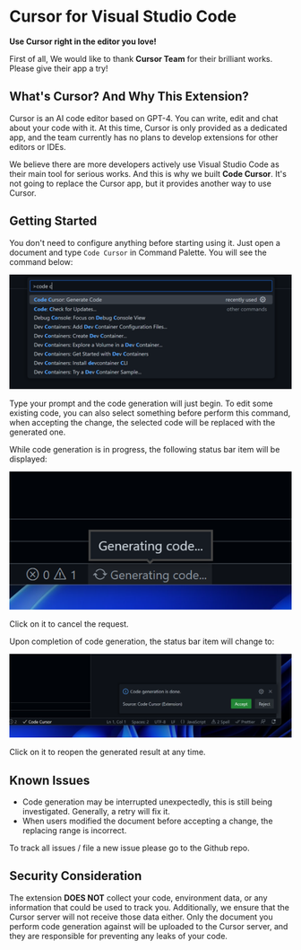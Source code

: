 # Cursor for Visual Studio Code

**Use Cursor right in the editor you love!**

First of all, We would like to thank **Cursor Team** for their brilliant works. Please give their app a try!

## What's Cursor? And Why This Extension?

Cursor is an AI code editor based on GPT-4. You can write, edit and chat about your code with it. At this time, Cursor is only provided as a dedicated app, and the team currently has no plans to develop extensions for other editors or IDEs.

We believe there are more developers actively use Visual Studio Code as their main tool for serious works. And this is why we built **Code Cursor**. It's not going to replace the Cursor app, but it provides another way to use Cursor.

## Getting Started

You don't need to configure anything before starting using it. Just open a document and type `Code Cursor` in Command Palette. You will see the command below:

![Command Palette](./artworks/command-palette.png)

Type your prompt and the code generation will just begin. To edit some existing code, you can also select something before perform this command, when accepting the change, the selected code will be replaced with the generated one.

While code generation is in progress, the following status bar item will be displayed:

![Generating](./artworks/generating.png)

Click on it to cancel the request.

Upon completion of code generation, the status bar item will change to:

![Completed](./artworks/completed.png)

Click on it to reopen the generated result at any time.

## Known Issues

-   Code generation may be interrupted unexpectedly, this is still being investigated. Generally, a retry will fix it.
-   When users modified the document before accepting a change, the replacing range is incorrect.

To track all issues / file a new issue please go to the Github repo.

## Security Consideration

The extension **DOES NOT** collect your code, environment data, or any information that could be used to track you. Additionally, we ensure that the Cursor server will not receive those data either. Only the document you perform code generation against will be uploaded to the Cursor server, and they are responsible for preventing any leaks of your code.
